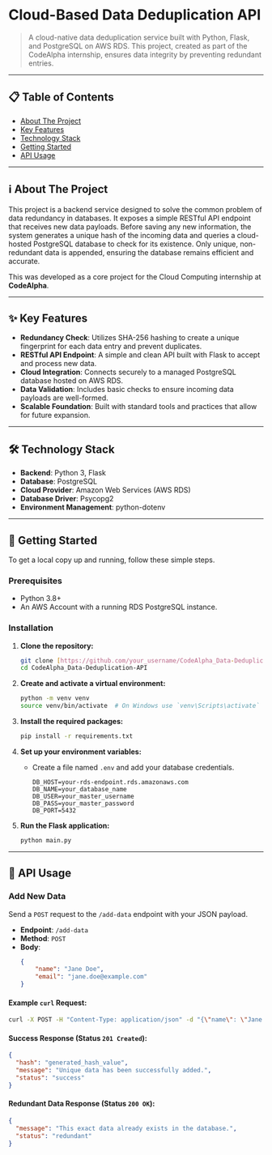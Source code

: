 # Cloud-Based Data Deduplication API

> A cloud-native data deduplication service built with Python, Flask, and PostgreSQL on AWS RDS. This project, created as part of the CodeAlpha internship, ensures data integrity by preventing redundant entries.

---

## 📋 Table of Contents
- [About The Project](#about-the-project)
- [Key Features](#-key-features)
- [Technology Stack](#-technology-stack)
- [Getting Started](#-getting-started)
- [API Usage](#-api-usage)

---

## ℹ️ About The Project

This project is a backend service designed to solve the common problem of data redundancy in databases. It exposes a simple RESTful API endpoint that receives new data payloads. Before saving any new information, the system generates a unique hash of the incoming data and queries a cloud-hosted PostgreSQL database to check for its existence. Only unique, non-redundant data is appended, ensuring the database remains efficient and accurate.

This was developed as a core project for the Cloud Computing internship at **CodeAlpha**.

---

## ✨ Key Features

- **Redundancy Check**: Utilizes SHA-256 hashing to create a unique fingerprint for each data entry and prevent duplicates.
- **RESTful API Endpoint**: A simple and clean API built with Flask to accept and process new data.
- **Cloud Integration**: Connects securely to a managed PostgreSQL database hosted on AWS RDS.
- **Data Validation**: Includes basic checks to ensure incoming data payloads are well-formed.
- **Scalable Foundation**: Built with standard tools and practices that allow for future expansion.

---

## 🛠️ Technology Stack

- **Backend**: Python 3, Flask
- **Database**: PostgreSQL
- **Cloud Provider**: Amazon Web Services (AWS RDS)
- **Database Driver**: Psycopg2
- **Environment Management**: python-dotenv

---

## 🚀 Getting Started

To get a local copy up and running, follow these simple steps.

### Prerequisites
- Python 3.8+
- An AWS Account with a running RDS PostgreSQL instance.

### Installation

1.  **Clone the repository:**
    ```bash
    git clone [https://github.com/your_username/CodeAlpha_Data-Deduplication-API.git](https://github.com/your_username/CodeAlpha_Data-Deduplication-API.git)
    cd CodeAlpha_Data-Deduplication-API
    ```

2.  **Create and activate a virtual environment:**
    ```bash
    python -m venv venv
    source venv/bin/activate  # On Windows use `venv\Scripts\activate`
    ```

3.  **Install the required packages:**
    ```bash
    pip install -r requirements.txt
    ```

4.  **Set up your environment variables:**
    - Create a file named `.env` and add your database credentials.
        ```
        DB_HOST=your-rds-endpoint.rds.amazonaws.com
        DB_NAME=your_database_name
        DB_USER=your_master_username
        DB_PASS=your_master_password
        DB_PORT=5432
        ```

5.  **Run the Flask application:**
    ```bash
    python main.py
    ```

---

## 📡 API Usage

### Add New Data

Send a `POST` request to the `/add-data` endpoint with your JSON payload.

- **Endpoint**: `/add-data`
- **Method**: `POST`
- **Body**:
    ```json
    {
        "name": "Jane Doe",
        "email": "jane.doe@example.com"
    }
    ```

#### Example `curl` Request:

```bash
curl -X POST -H "Content-Type: application/json" -d "{\"name\": \"Jane Doe\", \"email\": \"jane.doe@example.com\"}" [http://127.0.0.1:5000/add-data](http://127.0.0.1:5000/add-data)
```

#### Success Response (Status `201 Created`):
```json
{
  "hash": "generated_hash_value",
  "message": "Unique data has been successfully added.",
  "status": "success"
}
```

#### Redundant Data Response (Status `200 OK`):
```json
{
  "message": "This exact data already exists in the database.",
  "status": "redundant"
}
```